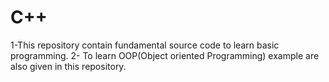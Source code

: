 # C++
1-This repository contain fundamental source code to learn basic programming.
2- To learn OOP(Object oriented Programming) example are also given in this repository.
